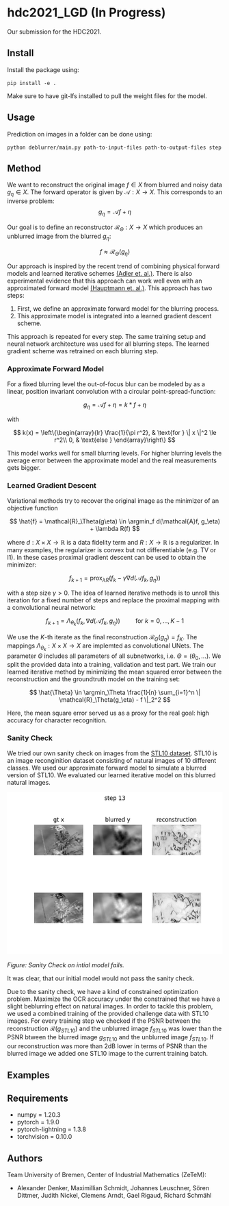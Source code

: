 # hdc2021_LGD (In Progress)
Our submission for the HDC2021. 

## Install 

Install the package using:

```
pip install -e .
```
Make sure to have git-lfs installed to pull the weight files for the model.

## Usage 

Prediction on images in a folder can be done using:

```
python deblurrer/main.py path-to-input-files path-to-output-files step
```

## Method

We want to reconstruct the original image $f \in X$ from blurred and noisy data $g_\eta \in X$. The forward operator is given by $\mathcal{A}: X \rightarrow X$. This corresponds to an inverse problem: 
$$ g_\eta = \mathcal{A} f + \eta $$

Our goal is to define an reconstructor $\mathcal{R}_\Theta : X \rightarrow X$ which produces an unblurred image from the blurred $g_\eta$:

$$ f \approx \mathcal{R}_\Theta (g_\eta)$$


Our approach is inspired by the recent trend of combining physical forward models  and learned iterative schemes [(Adler et. al.)](https://arxiv.org/abs/1704.04058). There is also experimental evidence that this approach can work well even with an approximated forward model [(Hauptmann et. al.)](https://arxiv.org/abs/1807.03191).
This approach has two steps:
1. First, we define an approximate forward model for the blurring process.
2. This approximate model is integrated into a learned gradient descent scheme.  

This approach is repeated for every step. The same training setup and neural network architecture was used for all blurring steps. The learned gradient scheme was retrained on each blurring step. 

### Approximate Forward Model 

For a fixed blurring level the out-of-focus blur can be modeled by as a linear, position invariant convolution with a circular point-spread-function: 

$$ g_\eta = \mathcal{A} f + \eta = k * f + \eta $$

with 

$$ k(x) =  \left\{\begin{array}{lr}
        \frac{1}{\pi r^2}, & \text{for } \| x \|^2 \le r^2\\
        0, & \text{else }
        \end{array}\right\} $$

This model works well for small blurring levels. For higher blurring levels the average error between the approximate model and the real measurements gets bigger. 

### Learned Gradient Descent

Variational methods try to recover the original image as the minimizer of an objective function 

$$ \hat{f} = \mathcal{R}_\Theta(g\eta) \in \argmin_f d(\mathcal{A}f, g_\eta) + \lambda R(f) $$

where $d:X\times X \rightarrow \mathbb{R}$ is a data fidelity term and $R:X \rightarrow \mathbb{R}$ is a regularizer. In many examples, the regularizer is convex but not differentiable (e.g. TV or l1). In these cases proximal gradient descent can be used to obtain the minimizer: 

$$ f_{k+1} = \text{prox}_{\lambda R}(f_k - \gamma \nabla d(\mathcal{A}f_k, g_\eta)) $$

with a step size $\gamma > 0$. The idea of learned iterative methods is to unroll this iteration for a fixed number of steps and replace the proximal mapping with a convolutional neural network: 

$$ f_{k+1} = \Lambda_{\theta_k}(f_k, \nabla d(\mathcal{A}f_k, g_\eta)) \qquad \text{ for } k=0,\dots, K-1 $$

We use the $K$-th iterate as the final reconstruction $\mathcal{R}_\Theta(g_\eta) = f_K$. The mappings $\Lambda_{\theta_k}: X \times X \rightarrow X$ are implemted as convolutional UNets. The parameter $\Theta$ includes all parameters of all subnetworks, i.e. $\Theta = (\theta_0, \dots)$. We split the provided data into a training, validation and test part. We train our learned iterative method by minimizing the mean squared error between the reconstruction and the groundtruth model on the training set:

$$ \hat{\Theta} \in \argmin_\Theta \frac{1}{n} \sum_{i=1}^n \| \mathcal{R}_\Theta(g_\eta) - f \|_2^2  $$

Here, the mean square error served us as a proxy for the real goal: high accuracy for character recognition.

### Sanity Check

We tried our own sanity check on images from the [STL10 dataset](https://cs.stanford.edu/~acoates/stl10/). STL10 is an image reconginition dataset consisting of natural images of 10 different classes. We used our approximate forward model to simulate a blurred version of STL10. We evaluated our learned iterative model on this blurred natural images. 

![Sanity Check on initial model](images_readme/sanity_check_blur_stl10_13.png "Sanity Check")

*Figure: Sanity Check on intial model fails.*

It was clear, that our initial model would not pass the sanity check.

Due to the sanity check, we have a kind of constrained optimization problem. Maximize the OCR accuracy under the constrained that we have a slight beblurring effect on natural images. In order to tackle this problem, we used a combined training of the provided challenge data with STL10 images. For every training step we checked if the PSNR between the reconstruction $\mathcal{R}(g_{STL10})$ and the unblurred image $f_{STL10}$ was lower than the PSNR btween the blurred image $g_{STL10}$ and the unblurred image $f_{STL10}$. If our reconstruction was more than $2$dB lower in terms of PSNR than the blurred image we added one STL10 image to the current training batch. 


## Examples

## Requirements 

* numpy = 1.20.3
* pytorch = 1.9.0 
* pytorch-lightning = 1.3.8
* torchvision = 0.10.0

## Authors

Team University of Bremen, Center of Industrial Mathematics (ZeTeM): 
- Alexander Denker, Maximillian Schmidt, Johannes Leuschner, Sören Dittmer, Judith Nickel, Clemens Arndt, Gael Rigaud, Richard Schmähl